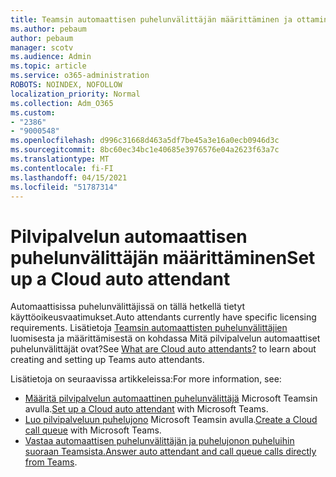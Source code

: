 ```yaml
---
title: Teamsin automaattisen puhelunvälittäjän määrittäminen ja ottaminen käyttöön
ms.author: pebaum
author: pebaum
manager: scotv
ms.audience: Admin
ms.topic: article
ms.service: o365-administration
ROBOTS: NOINDEX, NOFOLLOW
localization_priority: Normal
ms.collection: Adm_O365
ms.custom:
- "2386"
- "9000548"
ms.openlocfilehash: d996c31668d463a5df7be45a3e16a0ecb0946d3c
ms.sourcegitcommit: 8bc60ec34bc1e40685e3976576e04a2623f63a7c
ms.translationtype: MT
ms.contentlocale: fi-FI
ms.lasthandoff: 04/15/2021
ms.locfileid: "51787314"
---
```

# <a name="set-up-a-cloud-auto-attendant"></a><span data-ttu-id="4c6e8-102">Pilvipalvelun automaattisen puhelunvälittäjän määrittäminen</span><span class="sxs-lookup"><span data-stu-id="4c6e8-102">Set up a Cloud auto attendant</span></span>

<span data-ttu-id="4c6e8-103">Automaattisissa puhelunvälittäjissä on tällä hetkellä tietyt käyttöoikeusvaatimukset.</span><span class="sxs-lookup"><span data-stu-id="4c6e8-103">Auto attendants currently have specific licensing requirements.</span></span> <span data-ttu-id="4c6e8-104">Lisätietoja [Teamsin automaattisten puhelunvälittäjien](https://docs.microsoft.com/microsoftteams/what-are-phone-system-auto-attendants) luomisesta ja määrittämisestä on kohdassa Mitä pilvipalvelun automaattiset puhelunvälittäjät ovat?</span><span class="sxs-lookup"><span data-stu-id="4c6e8-104">See [What are Cloud auto attendants?](https://docs.microsoft.com/microsoftteams/what-are-phone-system-auto-attendants) to learn about creating and setting up Teams auto attendants.</span></span> 

<span data-ttu-id="4c6e8-105">Lisätietoja on seuraavissa artikkeleissa:</span><span class="sxs-lookup"><span data-stu-id="4c6e8-105">For more information, see:</span></span>

- <span data-ttu-id="4c6e8-106">[Määritä pilvipalvelun automaattinen puhelunvälittäjä](https://docs.microsoft.com/microsoftteams/create-a-phone-system-auto-attendant) Microsoft Teamsin avulla.</span><span class="sxs-lookup"><span data-stu-id="4c6e8-106">[Set up a Cloud auto attendant](https://docs.microsoft.com/microsoftteams/create-a-phone-system-auto-attendant) with Microsoft Teams.</span></span> 
- <span data-ttu-id="4c6e8-107">[Luo pilvipalveluun puhelujono](https://docs.microsoft.com/microsoftteams/create-a-phone-system-call-queue) Microsoft Teamsin avulla.</span><span class="sxs-lookup"><span data-stu-id="4c6e8-107">[Create a Cloud call queue](https://docs.microsoft.com/microsoftteams/create-a-phone-system-call-queue) with Microsoft Teams.</span></span> 
- <span data-ttu-id="4c6e8-108">[Vastaa automaattisen puhelunvälittäjän ja puhelujonon puheluihin suoraan Teamsista.](https://docs.microsoft.com/microsoftteams/answer-auto-attendant-and-call-queue-calls)</span><span class="sxs-lookup"><span data-stu-id="4c6e8-108">[Answer auto attendant and call queue calls directly from Teams](https://docs.microsoft.com/microsoftteams/answer-auto-attendant-and-call-queue-calls).</span></span> 